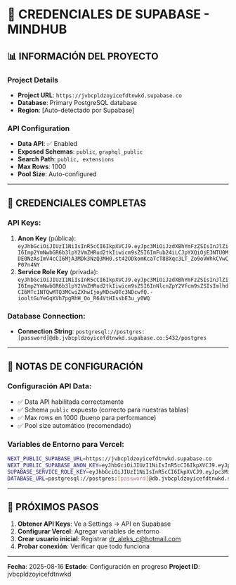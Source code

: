 # 🔑 CREDENCIALES DE SUPABASE - MINDHUB

## 📊 INFORMACIÓN DEL PROYECTO

### **Project Details**
- **Project URL**: `https://jvbcpldzoyicefdtnwkd.supabase.co`
- **Database**: Primary PostgreSQL database
- **Region**: [Auto-detectado por Supabase]

### **API Configuration**
- **Data API**: ✅ Enabled
- **Exposed Schemas**: `public`, `graphql_public`
- **Search Path**: `public, extensions`
- **Max Rows**: 1000
- **Pool Size**: Auto-configured

---

## 🔐 CREDENCIALES COMPLETAS

### **API Keys**:
1. **Anon Key** (pública): `eyJhbGciOiJIUzI1NiIsInR5cCI6IkpXVCJ9.eyJpc3MiOiJzdXBhYmFzZSIsInJlZiI6Imp2YmNwbGR6b3lpY2VmZHRud2tkIiwicm9sZSI6ImFub24iLCJpYXQiOjE3NTU0MDE0NzAsImV4cCI6MjA3MDk3NzQ3MH0.st42ODkomKcaTcT88Xqc3LT_Zo9oVWhkCVwCP07n4NY`
2. **Service Role Key** (privada): `eyJhbGciOiJIUzI1NiIsInR5cCI6IkpXVCJ9.eyJpc3MiOiJzdXBhYmFzZSIsInJlZiI6Imp2YmNwbGR6b3lpY2VmZHRud2tkIiwicm9sZSI6InNlcnZpY2Vfcm9sZSIsImlhdCI6MTc1NTQwMTQ3MCwiZXhwIjoyMDcwOTc3NDcwfQ.-iooltGuYeGqXVh7pgRhH_Oo_R64VtHIssbE3u_y0WQ`

### **Database Connection**:
- **Connection String**: `postgresql://postgres:[password]@db.jvbcpldzoyicefdtnwkd.supabase.co:5432/postgres`

---

## 📝 NOTAS DE CONFIGURACIÓN

### **Configuración API Data**:
- ✅ Data API habilitada correctamente
- ✅ Schema `public` expuesto (correcto para nuestras tablas)
- ✅ Max rows en 1000 (bueno para performance)
- ✅ Pool size automático (recomendado)

### **Variables de Entorno para Vercel**:
```bash
NEXT_PUBLIC_SUPABASE_URL=https://jvbcpldzoyicefdtnwkd.supabase.co
NEXT_PUBLIC_SUPABASE_ANON_KEY=eyJhbGciOiJIUzI1NiIsInR5cCI6IkpXVCJ9.eyJpc3MiOiJzdXBhYmFzZSIsInJlZiI6Imp2YmNwbGR6b3lpY2VmZHRud2tkIiwicm9sZSI6ImFub24iLCJpYXQiOjE3NTU0MDE0NzAsImV4cCI6MjA3MDk3NzQ3MH0.st42ODkomKcaTcT88Xqc3LT_Zo9oVWhkCVwCP07n4NY
SUPABASE_SERVICE_ROLE_KEY=eyJhbGciOiJIUzI1NiIsInR5cCI6IkpXVCJ9.eyJpc3MiOiJzdXBhYmFzZSIsInJlZiI6Imp2YmNwbGR6b3lpY2VmZHRud2tkIiwicm9sZSI6InNlcnZpY2Vfcm9sZSIsImlhdCI6MTc1NTQwMTQ3MCwiZXhwIjoyMDcwOTc3NDcwfQ.-iooltGuYeGqXVh7pgRhH_Oo_R64VtHIssbE3u_y0WQ
DATABASE_URL=postgresql://postgres:[password]@db.jvbcpldzoyicefdtnwkd.supabase.co:5432/postgres
```

---

## 🎯 PRÓXIMOS PASOS

1. **Obtener API Keys**: Ve a Settings → API en Supabase
2. **Configurar Vercel**: Agregar variables de entorno
3. **Crear usuario inicial**: Registrar dr_aleks_c@hotmail.com
4. **Probar conexión**: Verificar que todo funciona

---

**Fecha**: 2025-08-16
**Estado**: Configuración en progreso
**Project ID**: jvbcpldzoyicefdtnwkd